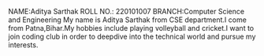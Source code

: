 NAME:Aditya Sarthak
ROLL NO.: 220101007
BRANCH:Computer Science and Engineering
My name is Aditya Sarthak from CSE department.I come from Patna,Bihar.My hobbies include playing volleyball and cricket.I want to join coding club in order to deepdive into the technical world and pursue my interests.
